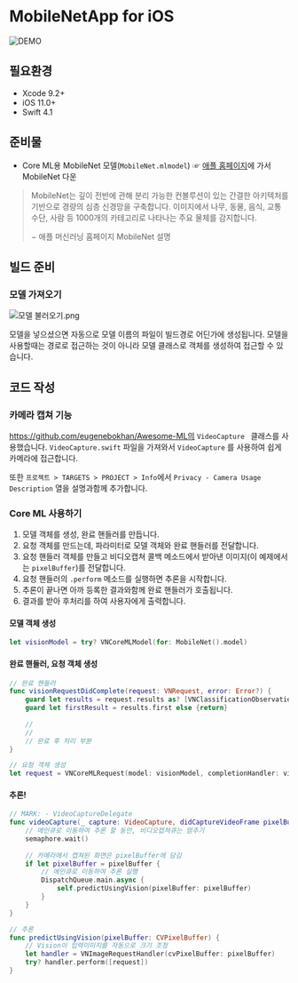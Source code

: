 # MobileNetApp for iOS

![DEMO](https://github.com/tucan9389/mot-ios-tensorflow/blob/master/DEMO/MobileNetApp_test001.gif?raw=true)

## 필요환경

- Xcode 9.2+
- iOS 11.0+
- Swift 4.1

## 준비물

- Core ML용 MobileNet 모델(`MobileNet.mlmodel`)
  ☞ [애플 홈페이지](https://developer.apple.com/kr/machine-learning/)에 가서 MobileNet 다운

> MobileNet는 깊이 전반에 관해 분리 가능한 컨볼루션이 있는 간결한 아키텍처를 기반으로 경량의 심층 신경망을 구축합니다. 
> 이미지에서 나무, 동물, 음식, 교통 수단, 사람 등 1000개의 카테고리로 나타나는 주요 물체를 감지합니다.
>
> − 애플 머신러닝 홈페이지 MobileNet 설명

## 빌드 준비

### 모델 가져오기

![모델 불러오기.png](https://github.com/tucan9389/mot-ios-tensorflow/blob/master/MobileNetApp/resource/%EB%AA%A8%EB%8D%B8%20%EB%B6%88%EB%9F%AC%EC%98%A4%EA%B8%B0.png?raw=true)

모델을 넣으셨으면 자동으로 모델 이름의 파일이 빌드경로 어딘가에 생성됩니다. 모델을 사용할때는 경로로 접근하는 것이 아니라 모델 클래스로 객체를 생성하여 접근할 수 있습니다.

## 코드 작성

### 카메라 캡쳐 기능

https://github.com/eugenebokhan/Awesome-ML의 `VideoCapture ` 클래스를 사용했습니다. `VideoCapture.swift` 파일을 가져와서 `VideoCapture` 를 사용하여 쉽게 카메라에 접근합니다.

또한 `프로젝트 > TARGETS > PROJECT > Info`에서 `Privacy - Camera Usage Description` 열을 설명과함께 추가합니다.

### Core ML 사용하기

1. 모델 객체를 생성, 완료 핸들러를 만듭니다.
2. 요청 객체를 만드는데, 파라미터로 모델 객체와 완료 핸들러를 전달합니다.
3. 요청 핸들러 객체를 만들고 비디오캡쳐 콜백 메소드에서 받아낸 이미지(이 예제에서는 `pixelBuffer`)를 전달합니다.
4. 요청 핸들러의 `.perform` 메소드를 실행하면 추론을 시작합니다.
5. 추론이 끝나면 아까 등록한 결과와함께 완료 핸들러가 호출됩니다.
6. 결과를 받아 후처리를 하여 사용자에게 출력합니다.

#### 모델 객체 생성

```swift
let visionModel = try? VNCoreMLModel(for: MobileNet().model)
```

#### 완료 핸들러, 요청 객체 생성

```swift
// 완료 핸들러
func visionRequestDidComplete(request: VNRequest, error: Error?) {
    guard let results = request.results as? [VNClassificationObservation] else { return }
    guard let firstResult = results.first else {return}
    
    //
    //
    // 완료 후 처리 부분
}
```

```swift
// 요청 객체 생성
let request = VNCoreMLRequest(model: visionModel, completionHandler: visionRequestDidComplete)
```

#### 추론!

```swift
// MARK: - VideoCaptureDelegate
func videoCapture(_ capture: VideoCapture, didCaptureVideoFrame pixelBuffer: CVPixelBuffer?) {
    // 메인큐로 이동하여 추론 할 동안, 비디오캡쳐큐는 멈추기
    semaphore.wait()
    
    // 카메라에서 캡쳐된 화면은 pixelBuffer에 담김
    if let pixelBuffer = pixelBuffer {
        // 메인큐로 이동하여 추론 실행
        DispatchQueue.main.async {
            self.predictUsingVision(pixelBuffer: pixelBuffer)
        }
    }
}

// 추론
func predictUsingVision(pixelBuffer: CVPixelBuffer) {
    // Vision이 입력이미지를 자동으로 크기 조정
    let handler = VNImageRequestHandler(cvPixelBuffer: pixelBuffer)
    try? handler.perform([request])
}
```

